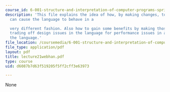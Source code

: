 ```yaml
---
course_id: 6-001-structure-and-interpretation-of-computer-programs-spring-2005
description: 'This file explains the idea of how, by making changes, to eval and apply,
  can cause the language to behave in a

  very different fashion. Also how to gain some benefits by making those changes,
  trading off design issues in the language for performance issues in actually using
  the language.'
file_location: /coursemedia/6-001-structure-and-interpretation-of-computer-programs-spring-2005/d6087b7d63f519205f5ff2cff3e63973_lecture21webhan.pdf
file_type: application/pdf
layout: pdf
title: lecture21webhan.pdf
type: course
uid: d6087b7d63f519205f5ff2cff3e63973

---
```

None